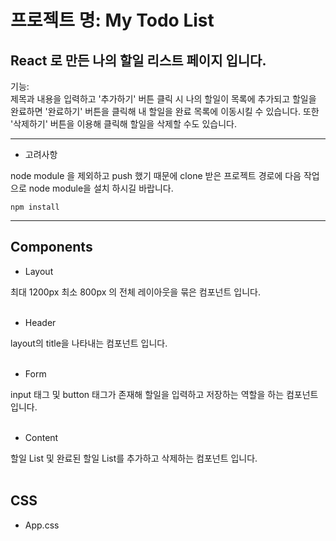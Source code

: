 # 프로젝트 명: My Todo List
## React 로 만든 나의 할일 리스트 페이지 입니다.
기능: <br/>
제목과 내용을 입력하고 '추가하기' 버튼 클릭 시 나의 할일이 목록에 추가되고 할일을 완료하면 '완료하기' 버튼을 클릭해 내 할일을 완료 목록에 이동시킬 수 있습니다. 또한 '삭제하기' 버튼을 이용해 클릭해 할일을 삭제할 수도 있습니다.
___
+ 고려사항

node module 을 제외하고 push 했기 때문에 clone 받은 프로젝트 경로에 다음 작업으로 node module을 설치 하시길 바랍니다. 

    npm install
    
---
## Components

+ Layout

최대 1200px 최소 800px 의 전체 레이아웃을 묶은 컴포넌트 입니다.
<br/><br/>
+ Header

layout의 title을 나타내는 컴포넌트 입니다.
<br/><br/>
+ Form

input 태그 및 button 태그가 존재해 할일을 입력하고 저장하는 역할을 하는 컴포넌트 입니다.
<br/><br/>
+ Content


할일 List 및 완료된 할일 List를 추가하고 삭제하는 컴포넌트 입니다.
<br/><br/>
## CSS
+ App.css